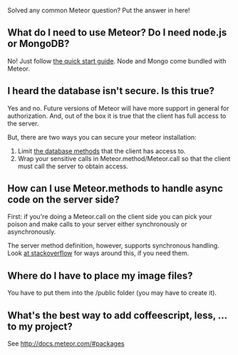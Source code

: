 Solved any common Meteor question? Put the answer in here!

## What do I need to use Meteor? Do I need node.js or MongoDB?

No! Just follow [the quick start guide](https://github.com/meteor/meteor). Node and Mongo come bundled with Meteor.

## I heard the database isn't secure. Is this true?

Yes and no. Future versions of Meteor will have more support in general for authorization. And, out of the box it is true that the client has full access to the server.

But, there are two ways you can secure your meteor installation:

1. Limit [the database methods](http://stackoverflow.com/questions/10115042/how-do-you-secure-the-client-side-mongodb-api) that the client has access to.
2. Wrap your sensitive calls in Meteor.method/Meteor.call so that the client must call the server to obtain access.

## How can I use Meteor.methods to handle async code on the server side?

First: if you're doing a Meteor.call on the client side you can pick your poison and make calls to your server either synchronously or asynchronously.

The server method definition, however, supports synchronous handling. Look [at stackoverflow](http://stackoverflow.com/questions/10251130/how-to-wait-for-sub-process-results-before-returning-from-meteor-method) for ways around this, if you need them.

## Where do I have to place my image files?
You have to put them into the /public folder (you may have to create it). 

## What's the best way to add coffeescript, less, ... to my project?
See http://docs.meteor.com/#packages
